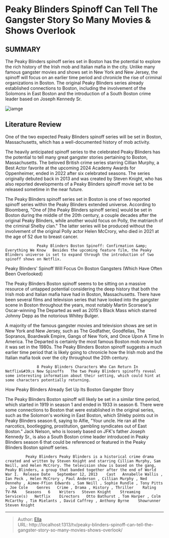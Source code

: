 # Peaky Blinders  Spinoff Can Tell The Gangster Story So Many Movies &amp; Shows Overlook


## SUMMARY 



  The Peaky Blinders spinoff series set in Boston has the potential to explore the rich history of the Irish mob and Italian mafia in the city.   Unlike many famous gangster movies and shows set in New York and New Jersey, the spinoff will focus on an earlier time period and chronicle the rise of criminal organizations in Boston.   The original Peaky Blinders series already established connections to Boston, including the involvement of the Solomons in East Boston and the introduction of a South Boston crime leader based on Joseph Kennedy Sr.  

![iamge](https://static1.srcdn.com/wordpress/wp-content/uploads/2023/12/peaky-blinders-boston-gangsters-spinoff-movies-shows-ignore.jpg)

## Literature Review
One of the two expected Peaky Blinders spinoff series will be set in Boston, Massachusetts, which has a well-documented history of mob activity.




The heavily anticipated spinoff series to the celebrated Peaky Blinders has the potential to tell many great gangster stories pertaining to Boston, Massachusetts. The beloved British crime series starring Cillian Murphy, a Best Actor favorite at the upcoming 2024 Academy Awards for Oppenheimer, ended in 2022 after six celebrated seasons. The series originally debuted back in 2013 and was created by Steven Knight, who has also reported developments of a Peaky Blinders spinoff movie set to be released sometime in the near future.




The Peaky Blinders spinoff series set in Boston is one of two reported spinoff series within the Peaky Blinders extended universe. According to Bloomberg, &#34;One of [the Peaky Blinders spinoff series] would be set in Boston during the middle of the 20th century, a couple decades after the original Peaky Blinders, while another would focus on Polly, the matriarch of the criminal Shelby clan.&#34; The latter series will be produced without the involvement of the original Polly actor Helen McCrory, who died in 2021 at the age of 52 due to breast cancer.

                  Peaky Blinders Boston Spinoff: Confirmation &amp; Everything We Know   Besides the upcoming feature film, the Peaky Blinders universe is set to expand through the introduction of two spinoff shows on Netflix.     


 Peaky Blinders&#39; Spinoff Will Focus On Boston Gangsters (Which Have Often Been Overlooked) 
         




The Peaky Blinders Boston spinoff seems to be sitting on a massive resource of untapped potential considering the deep history that both the Irish mob and Italian mafia have had in Boston, Massachusetts. There have been several films and television series that have looked into the gangster scene in Boston throughout the years, most notably Martin Scorsese&#39;s Oscar-winning The Departed as well as 2015&#39;s Black Mass which starred Johnny Depp as the notorious Whitey Bulger.

A majority of the famous gangster movies and television shows are set in New York and New Jersey, such as The Godfather, Goodfellas, The Sopranos, Boardwalk Empire, Gangs of New York, and Once Upon A Time In America. The Departed is certainly the most famous Boston mob movie but it was set in the 1980s. The Peaky Blinders Boston spinoff suggests a much earlier time period that is likely going to chronicle how the Irish mob and the Italian mafia took over the city throughout the 20th century.

                  8 Peaky Blinders Characters Who Can Return In Netflix&#39;s New Spinoffs   The two Peaky Blinders spinoffs reveal some interesting information about their setting, which could hint at some characters potentially returning.    






 How Peaky Blinders Already Set Up Its Boston Gangster Story 
          

The Peaky Blinders Boston spinoff will likely be set in a similar time period, which started in 1919 in season 1 and ended in 1933 in season 6. There were some connections to Boston that were established in the original series, such as the Solomon&#39;s working in East Boston, which Shleby points out in Peaky Blinders season 6, saying to Alfie, &#34;Your uncle. He ran all the narcotics, bootlegging, prostitution, gambling syndicates out of East Boston.&#34; Jack Nelson, who is loosely based on JFK&#39;s father Joseph Kennedy Sr., is also a South Boston crime leader introduced in Peaky Blinders season 6 that could be referenced or featured in the Peaky Blinders Boston spinoff series.

             Peaky Blinders Peaky Blinders is a historical crime drama created and written by Steven Knight and starring Cillian Murphy, Sam Neill, and Helen McCrory. The television show is based on the gang, Peaky Blinders, a group that banded together after the end of World War I.  Release Date   September 12, 2013    Cast   Annabelle Wallis , Ian Peck , Helen McCrory , Paul Anderson , Cillian Murphy , Ned Dennehy , Aimee-Ffion Edwards , Sam Neill , Sophie Rundle , Tony Pitts , Joe Cole    Genres   Crime , Drama , History , Thriller    Rating   TV-MA    Seasons   6    Writers   Steven Knight    Streaming Service(s)   Netflix    Directors   Otto Bathurst , Tom Harper , Colm McCarthy , Tim Mielants , David Caffrey , Anthony Byrne    Showrunner   Steven Knight       





---

> Author: [Ella](https://instagram.hk.cn/)  
> URL: http://localhost:1313/tv/peaky-blinders-spinoff-can-tell-the-gangster-story-so-many-movies-shows-overlook/  

